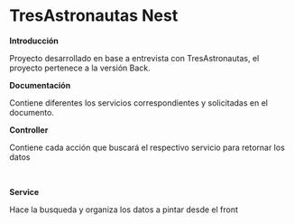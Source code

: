 # TresAstronautas Nest

<p><b>Introducción</b></p>
<p><span>Proyecto desarrollado en base a entrevista con TresAstronautas, el proyecto pertenece a la versión Back.</span></p>

<p><b>Documentación</b></p>
<p>
  <p><span>Contiene diferentes los servicios correspondientes y solicitadas en el documento.</span></p>
  <p>
    <p><b>Controller</b></p>
    <p><span>Contiene cada acción que buscará el respectivo servicio para retornar los datos</span></p><br>
  </p>
  <p><b>Service</b></p>
  <p><span>Hace la busqueda y organiza los datos a pintar desde el front</span></p>
</p>
